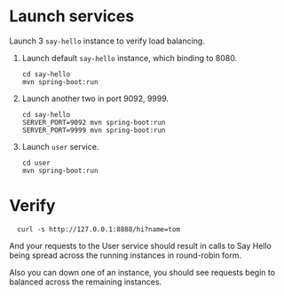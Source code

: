 # Launch services

Launch 3 `say-hello` instance to verify load balancing. 

1. Launch default `say-hello` instance, which binding to 8080. 

       cd say-hello
       mvn spring-boot:run
       
2. Launch another two in port 9092, 9999.

       cd say-hello
       SERVER_PORT=9092 mvn spring-boot:run
       SERVER_PORT=9999 mvn spring-boot:run

3. Launch `user` service.

       cd user
       mvn spring-boot:run
       
# Verify

      curl -s http://127.0.0.1:8888/hi?name=tom
      
And your requests to the User service should result in calls to Say Hello being spread across the running instances in 
round-robin form.

Also you can down one of an instance, you should see requests begin to balanced across the remaining instances.
